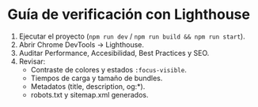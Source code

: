 # Guía de verificación con Lighthouse
1. Ejecutar el proyecto (`npm run dev` / `npm run build && npm run start`).
2. Abrir Chrome DevTools → Lighthouse.
3. Auditar Performance, Accesibilidad, Best Practices y SEO.
4. Revisar:
   - Contraste de colores y estados `:focus-visible`.
   - Tiempos de carga y tamaño de bundles.
   - Metadatos (title, description, og:*).
   - robots.txt y sitemap.xml generados.
